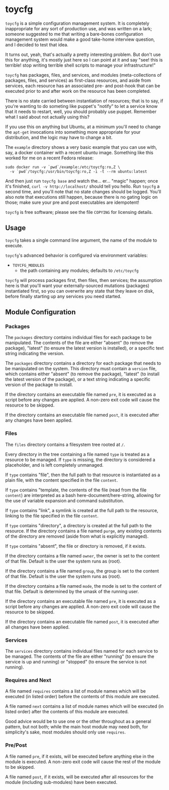# toycfg

`toycfg` is a simple configuration management system. It is completely
inappropriate for any sort of production use, and was written on a lark;
someone suggested to me that writing a bare-bones configuration management
system would make a good take-home interview question, and I decided to test
that idea.

It turns out, yeah, that's actually a pretty interesting problem. But don't
use this for anything, it's mostly just here so I can point at it and say
"see! this is terrible! stop writing terrible shell scripts to manage your
infrastructure!"

`toycfg` has packages, files, and services, and modules (meta-collections of
packages, files, and services) as first-class resources, and aside from
services, each resource has an associated pre- and post-hook that can be
executed prior to and after work on the resource has been completed.

There is no state carried between instantiation of resources; that is to say,
if you're wanting to do someting like puppet's "notify" to let a service know
that it needs to restart, well, you should probably use puppet. Remember what
I said about not actually using this?

If you use this on anything but Ubuntu, at a minimum you'll need to change the
`apt-get` invocations into something more appropriate for your distribution,
and the logic may have to change a bit.

The `example` directory shows a very basic example that you can use with, say,
a docker container with a recent ubuntu image. Something like this worked for
me on a recent Fedora release:

    sudo docker run -v `pwd`/example:/etc/toycfg:ro,Z \
      -v `pwd`/toycfg:/usr/bin/toycfg:ro,Z -i -t --rm ubuntu:latest

And then just run `toycfg base` and watch the... er... "magic" happen; once
it's finished, `curl -v http://localhost/` should tell you hello. Run `toycfg`
a second time, and you'll note that no state changes should be logged. You'll
also note that executions still happen, because there is no gating logic on
those; make sure your pre and post executables are idempotent!

`toycfg` is free software; please see the file `COPYING` for licensing details.

## Usage

`toycfg` takes a single command line argument, the name of the module to
execute.

`toycfg`'s advanced behavior is configured via environment variables:

* `TOYCFG_MODULES`
  * the path containing any modules; defaults to `/etc/toycfg`

`toycfg` will process packages first, then files, then services; the
assumption here is that you'll want your externally-sourced mutations
(packages) instantiated first, so you can overwrite any state that they
leave on disk, before finally starting up any services you need started.

## Module Configuration

### Packages

The `packages` directory contains individual files for each package to be
manipulated. The contents of the file are either "absent" (to remove the
package), "latest" (to ensure the latest version is installed), or a specific
text string indicating the version.

The `packages` directory contains a directory for each package that needs to
be manipulated on the system. This directory must contain a `version` file,
which contains either "absent" (to remove the package), "latest" (to install
the latest version of the package), or a text string indicating a specific
version of the package to install.

If the directory contains an executable file named `pre`, it is executed as a
script before any changes are applied. A non-zero exit code will cause the
resource to be skipped.

If the directory contains an executable file named `post`, it is executed after
any changes have been applied.

### Files

The `files` directory contains a filesystem tree rooted at `/`.

Every directory in the tree containing a file named `type` is treated as a
resource to be managed. If `type` is missing, the directory is considered a
placeholder, and is left completely unmanaged.

If `type` contains "file", then the full path to that resource is instantiated
as a plain file, with the content specified in the file `content`.

If `type` contains "template, the contents of the file (read from the file
`content`) are interpreted as a bash here-document/here-string, allowing for
the use of variable expansion and command substitution.

If `type` contains "link", a symlink is created at the full path to the
resource, linking to the file specified in the file `content`.

If `type` contains "directory", a directory is created at the full path to the
resource. If the directory contains a file named `purge`, any existing
contents of the directory are removed (aside from what is explicitly managed).

If `type` contains "absent", the file or directory is removed, if it exists.

If the directory contains a file named `owner`, the owner is set to the content
of that file. Default is the user the system runs as (root).

If the directory contains a file named `group`, the group is set to the content
of that file. Default is the user the system runs as (root).

If the directory contains a file named `mode`, the mode is set to the content
of that file. Default is determined by the umask of the running user.

If the directory contains an executable file named `pre`, it is executed as a
script before any changes are applied. A non-zero exit code will cause the
resource to be skipped.

If the directory contains an executable file named `post`, it is executed after
all changes have been applied.

### Services

The `services` directory contains individual files named for each service to
be managed. The contents of the file are either "running" (to ensure the
service is up and running) or "stopped" (to ensure the service is not running).

### Requires and Next

A file named `requires` contains a list of module names which will be executed
(in listed order) before the contents of this module are executed.

A file named `next` contains a list of module names which will be executed (in
listed order) after the contents of this module are executed.

Good advice would be to use one or the other throughout as a general pattern,
but not both; while the main host module may need both, for simplicity's
sake, most modules should only use `requires`.

### Pre/Post

A file named `pre`, if it exists, will be executed before anything else in
the module is executed. A non-zero exit code will cause the rest of the module
to be skipped.

A file named `post`, if it exists, will be executed after all resources for
the module (including sub-modules) have been executed.
